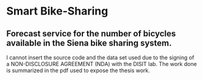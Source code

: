 # Smart Bike-Sharing
## Forecast service for the number of bicycles available in the Siena bike sharing system.
I cannot insert the source code and the data set used due to the signing of a NON-DISCLOSURE AGREEMENT (NDA) with the DISIT lab.
The work done is summarized in the pdf used to expose the thesis work.
